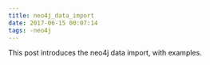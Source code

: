 ```yaml
---
title: neo4j_data_import
date: 2017-06-15 00:07:14
tags: -neo4j
---
```

This post introduces the neo4j data import, with examples.

<!-- more -->

